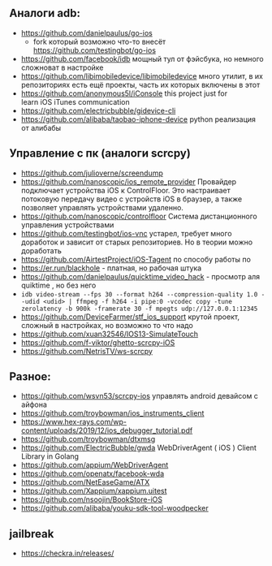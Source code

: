 ## Аналоги adb:
* https://github.com/danielpaulus/go-ios
    * fork который возможно что-то внесёт https://github.com/testingbot/go-ios
* https://github.com/facebook/idb мощный тул от фэйсбука, но немного сложноват в настройке
* https://github.com/libimobiledevice/libimobiledevice много утилит, в их репозиториях есть ещё проекты, часть их которых включены в этот
* https://github.com/anonymous5l/iConsole  this project just for learn iOS iTunes communication
* https://github.com/electricbubble/gidevice-cli
* https://github.com/alibaba/taobao-iphone-device python реализация от алибабы


## Управление с пк (аналоги scrcpy)
* https://github.com/julioverne/screendump
* https://github.com/nanoscopic/ios_remote_provider
	Провайдер подключает устройства iOS к ControlFloor. Это настраивает потоковую передачу видео с устройств iOS в браузер, а также позволяет управлять устройствами удаленно.
* https://github.com/nanoscopic/controlfloor
Система дистанционного управления устройствами
* https://github.com/testingbot/ios-vnc устарел, требует много доработок и зависит от старых репозиториев. Но в теории можно доработать
* https://github.com/AirtestProject/iOS-Tagent по способу работы по
* https://er.run/blackhole - платная, но рабочая штука
* https://github.com/danielpaulus/quicktime_video_hack - просмотр аля quiktime , но без него
* ```idb video-stream --fps 30 --format h264 --compression-quality 1.0 --udid <udid> | ffmpeg -f h264 -i pipe:0 -vcodec copy -tune zerolatency -b 900k -framerate 30 -f mpegts udp://127.0.0.1:12345```
* https://github.com/DeviceFarmer/stf_ios_support крутой проект, сложный в настройках, но возможно то что надо
* https://github.com/xuan32546/IOS13-SimulateTouch
* https://github.com/f-viktor/ghetto-scrcpy-iOS
* https://github.com/NetrisTV/ws-scrcpy

## Разное:
* https://github.com/wsvn53/scrcpy-ios управлять android девайсом с айфона
* https://github.com/troybowman/ios_instruments_client 
* https://www.hex-rays.com/wp-content/uploads/2019/12/ios_debugger_tutorial.pdf
* https://github.com/troybowman/dtxmsg
* https://github.com/ElectricBubble/gwda WebDriverAgent ( iOS ) Client Library in Golang
* https://github.com/appium/WebDriverAgent 
* https://github.com/openatx/facebook-wda
* https://github.com/NetEaseGame/ATX
* https://github.com/Xappium/xappium.uitest
* https://github.com/nsoojin/BookStore-iOS
* https://github.com/alibaba/youku-sdk-tool-woodpecker


## jailbreak
* https://checkra.in/releases/
